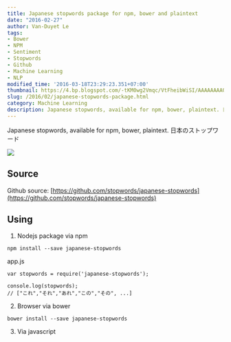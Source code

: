 ```yaml
---
title: Japanese stopwords package for npm, bower and plaintext
date: "2016-02-27"
author: Van-Duyet Le
tags:
- Bower
- NPM
- Sentiment
- Stopwords
- Github
- Machine Learning
- NLP
modified_time: '2016-03-18T23:29:23.351+07:00'
thumbnail: https://4.bp.blogspot.com/-tKM0wg2Vmqc/VtFheibWiSI/AAAAAAAAQbc/KFhuP43v4lA/s1600/japanese-stopwords.png
slug: /2016/02/japanese-stopwords-package.html
category: Machine Learning
description: Japanese stopwords, available for npm, bower, plaintext. 日本のストップワード    
---
```


Japanese stopwords, available for npm, bower, plaintext. 日本のストップワード    

[![](https://4.bp.blogspot.com/-tKM0wg2Vmqc/VtFheibWiSI/AAAAAAAAQbc/KFhuP43v4lA/s1600/japanese-stopwords.png)](https://blog.duyet.net/2016/02/japanese-stopwords-package.html)

## Source ##

Github source: [https://github.com/stopwords/japanese-stopwords](https://github.com/stopwords/japanese-stopwords)

## Using ##
1. Nodejs package via npm

```
npm install --save japanese-stopwords
```

app.js

```
var stopwords = require('japanese-stopwords');

console.log(stopwords);
// ["これ","それ","あれ","この","その", ...]
```

2. Browser via bower

```
bower install --save japanese-stopwords
```

3. Via javascript <script> tag.

```
<script src="//cdn.rawgit.com/duyetdev/japanese-stopwords/master/dist/japanese-stopword.min.js"></script>
<script>
    console.log(japanese_stopwords); // or window.japanese_stopwords
</script>
```

## Test ##

```
git clone https://github.com/duyet/japanese-stopwords
cd japanese-stopwords/
npm install
mocha
```

## How to contribute ##

1. Fork the project on Github ([https://github.com/duyet/japanese-stopwords/fork](https://github.com/duyet/japanese-stopwords/fork))
2. Create a topic branch for your changes
3. Ensure that you provide documentation and test coverage for your changes (patches won’t be accepted without)
4. Create a pull request on Github (these are also a great place to start a conversation around a patch as early as possible)

## License ##
[MIT License](https://github.com/duyet/japanese-stopwords/blob/master/LICENSE)
